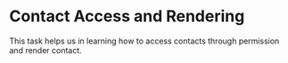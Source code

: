 <h1>Contact Access and Rendering</h1>
<p>This task helps us in learning how to access contacts through permission and render contact.
</p>
